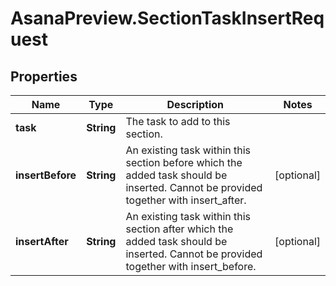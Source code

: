 # AsanaPreview.SectionTaskInsertRequest

## Properties

Name | Type | Description | Notes
------------ | ------------- | ------------- | -------------
**task** | **String** | The task to add to this section. | 
**insertBefore** | **String** | An existing task within this section before which the added task should be inserted. Cannot be provided together with insert_after. | [optional] 
**insertAfter** | **String** | An existing task within this section after which the added task should be inserted. Cannot be provided together with insert_before. | [optional] 


